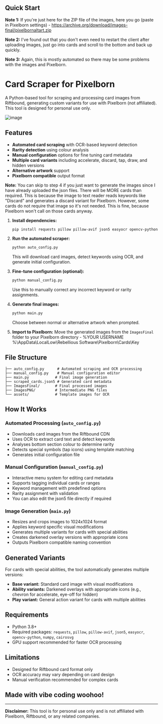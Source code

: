 ## Quick Start

**Note 1:** If you're just here for the ZIP file of the images, here you go (paste in Pixelborn settings) - https://archive.org/download/images-final/pixelbornaltart.zip

**Note 2:** I've found out that you don't even need to restart the client after uploading images, just go into cards and scroll to the bottom and back up quickly. 

**Note 3:** Again, this is mostly automated so there may be some problems with the images and Pixelborn.

# Card Scraper for Pixelborn

A Python-based tool for scraping and processing card images from Riftbound, generating custom variants for use with Pixelborn (not affiliated). This tool is designed for personal use only.

![image](https://github.com/user-attachments/assets/c7515757-e682-402a-8bd2-6254356dbdec)

## Features

- **Automated card scraping** with OCR-based keyword detection
- **Rarity detection** using colour analysis
- **Manual configuration** options for fine tuning card metadata
- **Multiple card variants** including accelerate, discard, tap, draw, and hidden versions
- **Alternative artwork** support
- **Pixelborn compatible** output format

**Note:** You can skip to step 4 if you just want to generate the images since I have already uploaded the json files. There will be MORE cards than required. This is because the image to text reader reads keywords like "Discard" and generates a discard variant for Pixelborn. However, some cards do not require that image so it's not needed. This is fine, because Pixelborn won't call on those cards anyway.

1. **Install dependencies:**
   ```bash
   pip install requests pillow pillow-avif json5 easyocr opencv-python numpy cairosvg
   ```

2. **Run the automated scraper:**
   ```bash
   python auto_config.py
   ```
   This will download card images, detect keywords using OCR, and generate initial configuration.

3. **Fine-tune configuration (optional):**
   ```bash
   python manual_config.py
   ```
   Use this to manually correct any incorrect keyword or rarity assignments.

4. **Generate final images:**
   ```bash
   python main.py
   ```
   Choose between normal or alternative artwork when prompted.

5. **Import to Pixelborn:**
   Move the generated images from the `ImagesFinal` folder to your Pixelborn directory - %YOUR USERNAME %\AppData\LocalLow\Rebellious Software\Pixelborn\Cards\Key

## File Structure

```
├── auto_config.py      # Automated scraping and OCR processing
├── manual_config.py    # Manual configuration editor
├── main.py            # Final image generation
├── scraped_cards.json5 # Generated card metadata
├── ImagesFinal/       # Final processed images
├── ImagesPNG/         # Intermediate PNG files
└── assets/            # Template images for OCR
```

## How It Works

### Automated Processing (`auto_config.py`)
- Downloads card images from the Riftbound CDN
- Uses OCR to extract card text and detect keywords
- Analyses bottom section colour to determine rarity
- Detects special symbols (tap icons) using template matching
- Generates initial configuration file

### Manual Configuration (`manual_config.py`)
- Interactive menu system for editing card metadata
- Supports tagging individual cards or ranges
- Keyword management with predefined options
- Rarity assignment with validation
- You can also edit the json5 file directly if required

### Image Generation (`main.py`)
- Resizes and crops images to 1024x1024 format
- Applies keyword specific visual modifications
- Generates multiple variants for cards with special abilities
- Creates darkened overlay versions with appropriate icons
- Outputs Pixelborn compatible naming convention

## Generated Variants

For cards with special abilities, the tool automatically generates multiple versions:
- **Base variant:** Standard card image with visual modifications
- **Ability variants:** Darkened overlays with appropriate icons (e.g., chevron for accelerate, eye-off for hidden)
- **Play variant:** General action variant for cards with multiple abilities

## Requirements

- Python 3.8+
- Required packages: `requests`, `pillow`, `pillow-avif`, `json5`, `easyocr`, `opencv-python`, `numpy`, `cairosvg`
- GPU support recommended for faster OCR processing

## Limitations

- Designed for Riftbound card format only
- OCR accuracy may vary depending on card design
- Manual verification recommended for complex cards

## Made with vibe coding woohoo!

---

**Disclaimer:** This tool is for personal use only and is not affiliated with Pixelborn, Riftbound, or any related companies.
